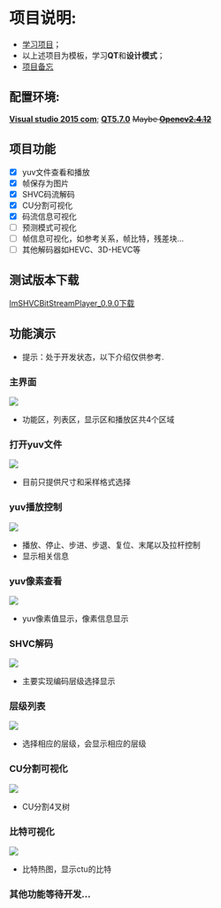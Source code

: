 # 项目说明:
 * [学习项目](https://github.com/lheric/GitlHEVCAnalyzer)；
 * 以上述项目为模板，学习**QT**和**设计模式**；
 * [项目备忘](doc/项目备忘.md)
## 配置环境:
[**Visual studio 2015 com**](https://www.visualstudio.com/);
[**QT5.7.0**](https://www.qt.io/qt5-7/)
~~Maybe [**Opencv2.4.12**]()~~
## 项目功能

- [x] yuv文件查看和播放
- [x] 帧保存为图片
- [x] SHVC码流解码
- [x] CU分割可视化
- [x] 码流信息可视化
- [ ] 预测模式可视化
- [ ] 帧信息可视化，如参考关系，帧比特，残差块...
- [ ] 其他解码器如HEVC、3D-HEVC等

## 测试版本下载
[lmSHVCBitStreamPlayer_0.9.0下载](http://download.csdn.net/detail/li651138628/9926455)
## 功能演示
* 提示：处于开发状态，以下介绍仅供参考.
### 主界面
![](/doc/C0.png)

* 功能区，列表区，显示区和播放区共4个区域
### 打开yuv文件
![](/doc/C1.png)

* 目前只提供尺寸和采样格式选择
### yuv播放控制
![](/doc/C5.png)

* 播放、停止、步进、步退、复位、末尾以及拉杆控制
* 显示相关信息
### yuv像素查看
![](/doc/C2.png)

* yuv像素值显示，像素信息显示
### SHVC解码
![](/doc/C3.png)

* 主要实现编码层级选择显示
### 层级列表
![](/doc/C4.png)

* 选择相应的层级，会显示相应的层级

### CU分割可视化
![](/doc/C6.png)
* CU分割4叉树

### 比特可视化
![](/doc/C7.png)
* 比特热图，显示ctu的比特
### 其他功能等待开发...